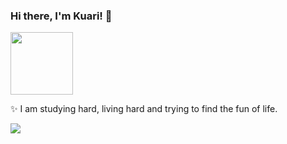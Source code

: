 ### Hi there, I'm Kuari! 👋


<img src="./assets/sleep.gif" width="100px">
  
✨  I am studying hard, living hard and trying to find the fun of life.


![](https://github-readme-stats.vercel.app/api?username=kuari&theme=dark&show_icons=true)

